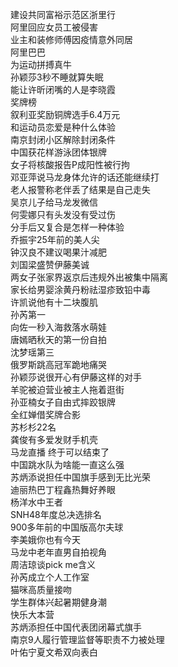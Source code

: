 建设共同富裕示范区浙里行  
阿里回应女员工被侵害  
业主和装修师傅因疫情意外同居  
阿里巴巴  
为运动拼搏真牛  
孙颖莎3秒不睡就算失眠  
能让许昕闭嘴的人是李晓霞  
奖牌榜  
叙利亚奖励铜牌选手6.4万元  
和运动员恋爱是种什么体验  
南京封闭小区解除封闭条件  
中国获花样游泳团体银牌  
女子将核酸报告P成阳性被行拘  
邓亚萍说马龙身体允许的话还能继续打  
老人报警称老伴丢了结果是自己走失  
吴京儿子给马龙发微信  
何雯娜只有头发没有受过伤  
分手后又复合是怎样一种体验  
乔振宇25年前的美人尖  
钟汉良不建议喝果汁减肥  
刘国梁盛赞伊藤美诚  
两女子张家界返京后违规外出被集中隔离  
家长给男婴涂黄丹粉祛湿疹致铅中毒  
许凯说他有十二块腹肌  
孙芮第一  
向佐一秒入海救落水萌娃  
唐嫣晒秋天的第一份自拍  
沈梦瑶第三  
俄罗斯跳高冠军跪地痛哭  
孙颖莎说很开心有伊藤这样的对手  
羊驼被迫营业被主人拖着逛街  
孙亚楠女子自由式摔跤银牌  
全红婵借奖牌合影  
苏杉杉22名  
龚俊有多爱发财手机壳  
马龙直播 终于可以结束了  
中国跳水队为啥能一直这么强  
苏炳添说担任中国旗手感到无比光荣  
迪丽热巴丁程鑫热舞好养眼  
杨洋水中王者  
SNH48年度总决选排名  
900多年前的中国版高尔夫球  
李美娥你也有今天  
马龙中老年直男自拍视角  
周洁琼谈pick me含义  
孙芮成立个人工作室  
猫咪高质量接吻  
学生群体兴起暑期健身潮  
快乐大本营  
苏炳添担任中国代表团闭幕式旗手  
南京9人履行管理监督等职责不力被处理  
叶佑宁夏文希双向表白  
